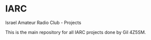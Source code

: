 # IARC
Israel Amateur Radio Club - Projects

This is the main repository for all IARC projects done by Gil 4Z5SM.
